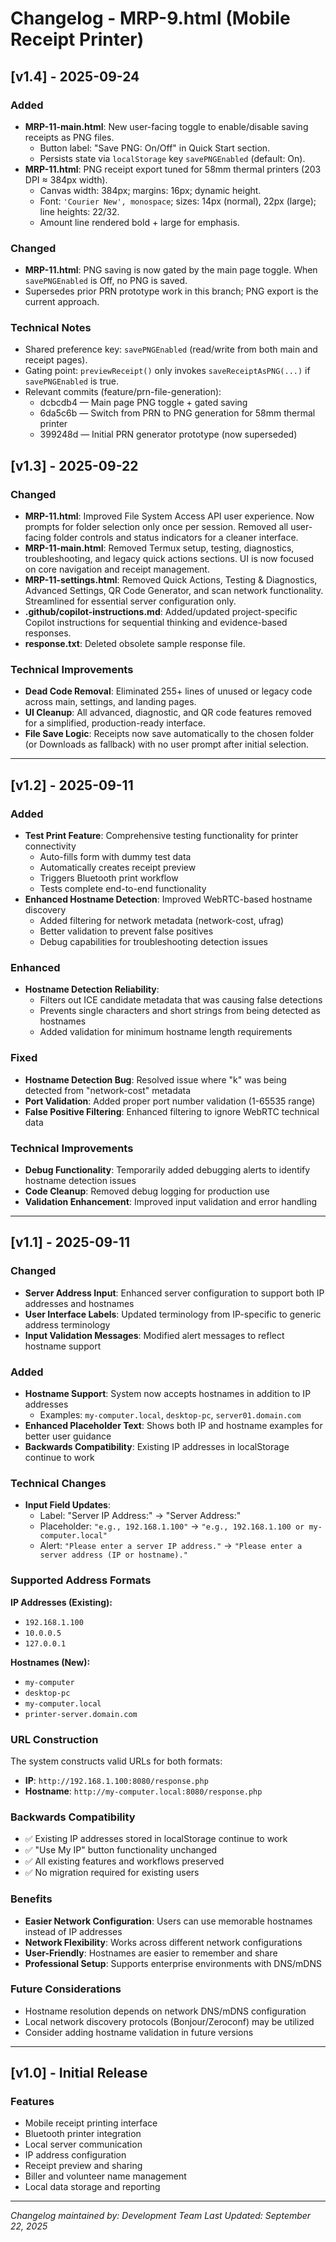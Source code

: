 # Changelog - MRP-9.html (Mobile Receipt Printer)

## [v1.4] - 2025-09-24

### Added
- **MRP-11-main.html**: New user-facing toggle to enable/disable saving receipts as PNG files.
  - Button label: "Save PNG: On/Off" in Quick Start section.
  - Persists state via `localStorage` key `savePNGEnabled` (default: On).
- **MRP-11.html**: PNG receipt export tuned for 58mm thermal printers (203 DPI ≈ 384px width).
  - Canvas width: 384px; margins: 16px; dynamic height.
  - Font: `'Courier New', monospace`; sizes: 14px (normal), 22px (large); line heights: 22/32.
  - Amount line rendered bold + large for emphasis.

### Changed
- **MRP-11.html**: PNG saving is now gated by the main page toggle. When `savePNGEnabled` is Off, no PNG is saved.
- Supersedes prior PRN prototype work in this branch; PNG export is the current approach.

### Technical Notes
- Shared preference key: `savePNGEnabled` (read/write from both main and receipt pages).
- Gating point: `previewReceipt()` only invokes `saveReceiptAsPNG(...)` if `savePNGEnabled` is true.
- Relevant commits (feature/prn-file-generation):
  - dcbcdb4 — Main page PNG toggle + gated saving
  - 6da5c6b — Switch from PRN to PNG generation for 58mm thermal printer
  - 399248d — Initial PRN generator prototype (now superseded)


## [v1.3] - 2025-09-22

### Changed
- **MRP-11.html**: Improved File System Access API user experience. Now prompts for folder selection only once per session. Removed all user-facing folder controls and status indicators for a cleaner interface.
- **MRP-11-main.html**: Removed Termux setup, testing, diagnostics, troubleshooting, and legacy quick actions sections. UI is now focused on core navigation and receipt management.
- **MRP-11-settings.html**: Removed Quick Actions, Testing & Diagnostics, Advanced Settings, QR Code Generator, and scan network functionality. Streamlined for essential server configuration only.
- **.github/copilot-instructions.md**: Added/updated project-specific Copilot instructions for sequential thinking and evidence-based responses.
- **response.txt**: Deleted obsolete sample response file.

### Technical Improvements
- **Dead Code Removal**: Eliminated 255+ lines of unused or legacy code across main, settings, and landing pages.
- **UI Cleanup**: All advanced, diagnostic, and QR code features removed for a simplified, production-ready interface.
- **File Save Logic**: Receipts now save automatically to the chosen folder (or Downloads as fallback) with no user prompt after initial selection.

---

## [v1.2] - 2025-09-11

### Added
- **Test Print Feature**: Comprehensive testing functionality for printer connectivity
  - Auto-fills form with dummy test data
  - Automatically creates receipt preview
  - Triggers Bluetooth print workflow
  - Tests complete end-to-end functionality
- **Enhanced Hostname Detection**: Improved WebRTC-based hostname discovery
  - Added filtering for network metadata (network-cost, ufrag)
  - Better validation to prevent false positives
  - Debug capabilities for troubleshooting detection issues

### Enhanced
- **Hostname Detection Reliability**: 
  - Filters out ICE candidate metadata that was causing false detections
  - Prevents single characters and short strings from being detected as hostnames
  - Added validation for minimum hostname length requirements

### Fixed
- **Hostname Detection Bug**: Resolved issue where "k" was being detected from "network-cost" metadata
- **Port Validation**: Added proper port number validation (1-65535 range)
- **False Positive Filtering**: Enhanced filtering to ignore WebRTC technical data

### Technical Improvements
- **Debug Functionality**: Temporarily added debugging alerts to identify hostname detection issues
- **Code Cleanup**: Removed debug logging for production use
- **Validation Enhancement**: Improved input validation and error handling

---

## [v1.1] - 2025-09-11

### Changed
- **Server Address Input**: Enhanced server configuration to support both IP addresses and hostnames
- **User Interface Labels**: Updated terminology from IP-specific to generic address terminology
- **Input Validation Messages**: Modified alert messages to reflect hostname support

### Added
- **Hostname Support**: System now accepts hostnames in addition to IP addresses
  - Examples: `my-computer.local`, `desktop-pc`, `server01.domain.com`
- **Enhanced Placeholder Text**: Shows both IP and hostname examples for better user guidance
- **Backwards Compatibility**: Existing IP addresses in localStorage continue to work

### Technical Changes
- **Input Field Updates**:
  - Label: "Server IP Address:" → "Server Address:"
  - Placeholder: `"e.g., 192.168.1.100"` → `"e.g., 192.168.1.100 or my-computer.local"`
  - Alert: `"Please enter a server IP address."` → `"Please enter a server address (IP or hostname)."`

### Supported Address Formats
**IP Addresses (Existing):**
- `192.168.1.100`
- `10.0.0.5`
- `127.0.0.1`

**Hostnames (New):**
- `my-computer`
- `desktop-pc`
- `my-computer.local`
- `printer-server.domain.com`

### URL Construction
The system constructs valid URLs for both formats:
- **IP**: `http://192.168.1.100:8080/response.php`
- **Hostname**: `http://my-computer.local:8080/response.php`

### Backwards Compatibility
- ✅ Existing IP addresses stored in localStorage continue to work
- ✅ "Use My IP" button functionality unchanged
- ✅ All existing features and workflows preserved
- ✅ No migration required for existing users

### Benefits
- **Easier Network Configuration**: Users can use memorable hostnames instead of IP addresses
- **Network Flexibility**: Works across different network configurations
- **User-Friendly**: Hostnames are easier to remember and share
- **Professional Setup**: Supports enterprise environments with DNS/mDNS

### Future Considerations
- Hostname resolution depends on network DNS/mDNS configuration
- Local network discovery protocols (Bonjour/Zeroconf) may be utilized
- Consider adding hostname validation in future versions

---

## [v1.0] - Initial Release
### Features
- Mobile receipt printing interface
- Bluetooth printer integration
- Local server communication
- IP address configuration
- Receipt preview and sharing
- Biller and volunteer name management
- Local data storage and reporting

---
*Changelog maintained by: Development Team*
*Last Updated: September 22, 2025*
